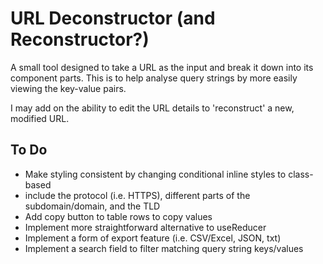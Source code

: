 # URL Deconstructor (and Reconstructor?)

A small tool designed to take a URL as the input and break it down into its component parts. This is to help analyse query strings by more easily viewing the key-value pairs.

I may add on the ability to edit the URL details to 'reconstruct' a new, modified URL.

## To Do

- Make styling consistent by changing conditional inline styles to class-based
- include the protocol (i.e. HTTPS), different parts of the subdomain/domain, and the TLD
- Add copy button to table rows to copy values
- Implement more straightforward alternative to useReducer
- Implement a form of export feature (i.e. CSV/Excel, JSON, txt)
- Implement a search field to filter matching query string keys/values

